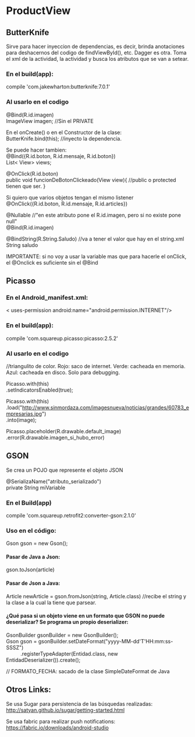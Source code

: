 # ProductView

## ButterKnife
Sirve para hacer inyeccion de dependencias, es decir, brinda anotaciones para deshacernos del codigo de findViewById(), etc. Dagger es otra. Toma el xml de la actividad, la actividad y busca los atributos que se van a setear.

### En el build(app):    
compile 'com.jakewharton:butterknife:7.0.1'


### Al usarlo en el codigo
@Bind(R.id.imagen)  
ImageView imagen; //Sin el PRIVATE    


En el onCreate() o en el Constructor de la clase:  
ButterKnife.bind(this);  //inyecto la dependencia.    


Se puede hacer tambien:  
@Bind({R.id.boton, R.id.mensaje, R.id.boton})  
List< View> views;  


@OnClick(R.id.boton)  
public void funcionDeBotonClickeado(View view){ //public o protected tienen que ser.
}  


Si quiero que varios objetos tengan el mismo listener  
@OnClick({R.id.boton, R.id.mensaje, R.id.articles})  


@Nullable	//"en este atributo pone el R.id.imagen, pero si no existe pone null"  
@Bind(R.id.imagen)      


@BindString(R.String.Saludo)  //va a tener el valor que hay en el string.xml  
String saludo    


IMPORTANTE: si no voy a usar la variable mas que para hacerle el onClick, el @Onclick es suficiente sin el @Bind  


## Picasso

### En el Android_manifest.xml:
< uses-permission android:name="android.permission.INTERNET"/>

### En el build(app):
compile 'com.squareup.picasso:picasso:2.5.2'

### Al usarlo en el codigo
//triangulito de color. Rojo: saco de internet. Verde: cacheada en memoria. Azul: cacheada en disco. Solo para debugging. 
 
 Picasso.with(this)  
        .setIndicatorsEnabled(true); 

 Picasso.with(this)  
        .load("http://www.sinmordaza.com/imagesnueva/noticias/grandes/60783_empresarias.jpg")  
        .into(image);

  Picasso.placeholder(R.drawable.default_image)  
  		.error(R.drawable.imagen_si_hubo_error)

## GSON
Se crea un POJO que represente el objeto JSON  

@SerializaName("atributo_serializado")  
private String miVariable

### En el Build(app)
compile 'com.squareup.retrofit2:converter-gson:2.1.0'

### Uso en el código:
Gson gson = new Gson();  

#### Pasar de Java a Json:
gson.toJson(article)  
#### Pasar de Json a Java:  
Article newArticle = gson.fromJson(string, Article.class)  //recibe el string y la clase a la cual la tiene que parsear.   
#### ¿Qué pasa si un objeto viene en un formato que GSON no puede deserializar? Se programa un propio deserializer:
GsonBuilder gsonBuilder = new GsonBuilder();  
Gson gson = gsonBuilder.setDateFormat("yyyy-MM-dd'T'HH:mm:ss-SSSZ")      
           .registerTypeAdapter(Entidad.class, new EntidadDeserializer()).create();   
              
// FORMATO_FECHA: sacado de la clase SimpleDateFormat de Java
  
     
## Otros Links:   
Se usa Sugar para persistencia de las búsquedas realizadas:  
http://satyan.github.io/sugar/getting-started.html   
   
Se usa fabric para realizar push notifications:   
https://fabric.io/downloads/android-studio   

